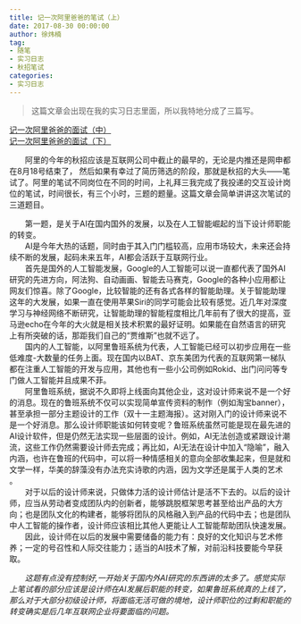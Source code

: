 ```yaml
---
title: 记一次阿里爸爸的笔试（上）
date: 2017-08-30 00:00:00
author: 徐炜楠
tag: 
- 随笔
- 实习日志
- 秋招笔试
categories: 
- 实习日志
---
```

<blockquote>
<p>这篇文章会出现在我的实习日志里面，所以我特地分成了三篇写。</p>
</blockquote><p><a href="http://www.xuweinan.com/2017/08/30/qiuzhao-bishi-ali-2/">记一次阿里爸爸的面试（中）</a><br><a href="http://www.xuweinan.com/2017/08/30/qiuzhao-bishi-ali-3/">记一次阿里爸爸的面试（下）</a></p><p>　　阿里的今年的秋招应该是互联网公司中截止的最早的，无论是内推还是网申都在8月18号结束了， 然后如果有幸过了简历筛选的阶段，那就是秋招的大头——笔试了。阿里的笔试不同岗位在不同的时间，上礼拜三我完成了我投递的交互设计岗位的笔试，时间很长，有三个小时，三题的题量。这篇文章会简单讲讲这次笔试的三道题目。</p><p>　　第一题，是关于AI在国内国外的发展，以及在人工智能崛起的当下设计师职能的转变。<br>　　AI是今年大热的话题，同时由于其入门门槛较高，应用市场较大，未来还会持续不断的发展，起码未来五年，AI都会活跃于互联网行业。<br>　　首先是国外的人工智能发展，Google的人工智能可以说一直都代表了国外AI研究的先进方向，阿法狗、自动画画、智能去马赛克，Google的各种小应用都让网友们惊喜。除了Google，比较智能的还有各式各样的智能助理。关于智能助理这年的大发展，如果一直在使用苹果Siri的同学可能会比较有感觉。近几年对深度学习与神经网络不断研究，让智能助理的智能程度相比几年前有了很大的提高，亚马逊echo在今年的大火就是相关技术积累的最好证明。如果能在自然语言的研究上有所突破的话，那距我们自己的“贾维斯”也就不远了。<br>　　国内的人工智能，以阿里鲁班系统为代表，人工智能已经可以初步应用在一些低难度-大数量的任务上面。现在国内以BAT、京东美团为代表的互联网第一梯队都在注重人工智能的开发与应用，其他也有一些小公司例如Rokid、出门问问等专门做人工智能并且成果不菲。<br>　　阿里鲁班系统，据说不久即将上线面向其他企业，这对设计师来说不是一个好的消息。现在的鲁班系统不仅可以实现简单宣传资料的制作（例如淘宝banner），甚至承担一部分主题设计的工作（双十一主题海报）。这对刚入门的设计师来说不是一个好消息。那么设计师职能该如何转变呢？鲁班系统虽然可能是现在最先进的AI设计软件，但是仍然无法实现一些层面的设计。例如，AI无法创造或紧跟设计潮流，这些工作仍然需要设计师去完成；再比如，AI无法在设计中加入“隐喻”，融入内涵，也许在鲁班的代码中，可以将一种情感相关的意向全部收集起来，但是就和文学一样，华美的辞藻没有办法充实诗歌的内涵，因为文学还是属于人类的艺术 。<br>　　对于以后的设计师来说，只做体力活的设计师估计是活不下去的。以后的设计师，应当从劳动者变成团队内的创新者，能够跳脱框架思考甚至给出产品的大方向；也是团队文化的构建者，能够将团队的风格融入到产品的代码中去；也是团队中人工智能的操作者，设计师应该相比其他人更能让人工智能帮助团队快速发展。<br>　　因此，设计师在以后的发展中需要储备的能力有：良好的文化知识与艺术修养；一定的号召性和人际交往能力；适当的AI技术了解，对前沿科技要能今早获取。</p><p>　　<em>这题有点没有控制好,一开始关于国内外AI研究的东西讲的太多了。感觉实际上笔试看的部分应该是设计师在AI发展后职能的转变，如果鲁班系统真的上线了，那么对于大部分初级设计师，将面临无活可做的境地，设计师职位的过剩和职能的转变确实是后几年互联网企业将要面临的问题。</em></p>